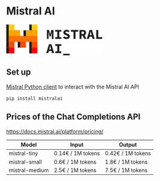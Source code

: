 # Mistral AI

![logo](img/mistral_ai_logo.png)

## Set up

[Mistral Python client](https://github.com/mistralai/client-python) to interact with the Mistral AI API

```
pip install mistralai
```

## Prices of the Chat Completions API

https://docs.mistral.ai/platform/pricing/


| Model | Input | Output |
|-------|-------|--------|
| mistral-tiny |	0.14€ / 1M tokens |	0.42€ / 1M tokens |
| mistral-small |	0.6€ / 1M tokens |	1.8€ / 1M tokens |
| mistral-medium |	2.5€ / 1M tokens |	7.5€ / 1M tokens |
